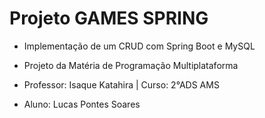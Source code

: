 # Projeto GAMES SPRING

* Implementação de um CRUD com Spring Boot e MySQL

* Projeto da Matéria de Programação Multiplataforma
* Professor: Isaque Katahira | Curso: 2°ADS AMS
* Aluno: Lucas Pontes Soares